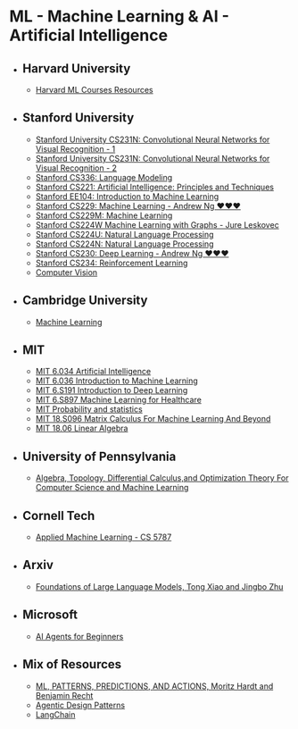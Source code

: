 # ML - Machine Learning & AI - Artificial Intelligence

* ## Harvard University
  * [Harvard ML Courses Resources](https://github.com/harvard-ml-courses)



* ## Stanford University
  * [Stanford University CS231N: Convolutional Neural Networks for Visual Recognition - 1](https://www.youtube.com/playlist?list=PL3FW7Lu3i5JvHM8ljYj-zLfQRF3EO8sYv)
  * [Stanford University CS231N: Convolutional Neural Networks for Visual Recognition - 2](https://www.youtube.com/playlist?list=PLoROMvodv4rOmsNzYBMe0gJY2XS8AQg16)
  * [Stanford CS336: Language Modeling](https://www.youtube.com/playlist?list=PLoROMvodv4rOY23Y0BoGoBGgQ1zmU_MT_)
  * [Stanford CS221: Artificial Intelligence: Principles and Techniques](https://www.youtube.com/playlist?list=PLoROMvodv4rOca_Ovz1DvdtWuz8BfSWL2)
  * [Stanford EE104: Introduction to Machine Learning](https://www.youtube.com/playlist?list=PLoROMvodv4rN_Uy7_wmS051_q1d6akXmK)
  * [Stanford CS229: Machine Learning - Andrew Ng ❤️❤️❤️](https://www.youtube.com/playlist?list=PLoROMvodv4rMiGQp3WXShtMGgzqpfVfbU)
  * [Stanford CS229M: Machine Learning](https://www.youtube.com/playlist?list=PLoROMvodv4rP8nAmISxFINlGKSK4rbLKh)
  * [Stanford CS224W Machine Learning with Graphs - Jure Leskovec](https://www.youtube.com/playlist?list=PLoROMvodv4rOP-ImU-O1rYRg2RFxomvFp)
  * [Stanford CS224U: Natural Language Processing](https://www.youtube.com/playlist?list=PLoROMvodv4rPt5D0zs3YhbWSZA8Q_DyiJ)
  * [Stanford CS224N: Natural Language Processing](https://www.youtube.com/playlist?list=PLoROMvodv4rOaMFbaqxPDoLWjDaRAdP9D)
  * [Stanford CS230: Deep Learning - Andrew Ng ❤️❤️❤️](https://www.youtube.com/playlist?list=PLoROMvodv4rOABXSygHTsbvUz4G_YQhOb)
  * [Stanford CS234: Reinforcement Learning](https://www.youtube.com/playlist?list=PLoROMvodv4rN4wG6Nk6sNpTEbuOSosZdX)
  * [Computer Vision](https://www.youtube.com/@firstprinciplesofcomputerv3258)




* ## Cambridge University
  * [Machine Learning](https://www.statslab.cam.ac.uk//~rds37/teaching/)



* ## MIT

  * [MIT 6.034 Artificial Intelligence](https://www.youtube.com/playlist?list=PLUl4u3cNGP63gFHB6xb-kVBiQHYe_4hSi)
  * [MIT 6.036 Introduction to Machine Learning](https://www.youtube.com/playlist?list=PLxC_ffO4q_rW0bqQB80_vcQB09HOA3ClV)
  * [MIT 6.S191 Introduction to Deep Learning](https://www.youtube.com/playlist?list=PLtBw6njQRU-rwp5__7C0oIVt26ZgjG9NI)
  * [MIT 6.S897 Machine Learning for Healthcare](https://www.youtube.com/playlist?list=PLUl4u3cNGP60B0PQXVQyGNdCyCTDU1Q5j)
  * [MIT Probability and statistics](https://www.youtube.com/playlist?list=PLl8XY7QVSa4aUyZAtL2Hlf_mx3LaSix9B)
  * [MIT 18.S096 Matrix Calculus For Machine Learning And Beyond](https://www.youtube.com/playlist?list=PLUl4u3cNGP62EaLLH92E_VCN4izBKK6OE)
  * [MIT 18.06 Linear Algebra](https://www.youtube.com/playlist?list=PLE7DDD91010BC51F8)


* ## University of Pennsylvania
  * [Algebra, Topology, Differential Calculus,andOptimization TheoryFor Computer Science and Machine Learning](https://www.cis.upenn.edu/~jean/math-deep.pdf)


* ## Cornell Tech
  * [Applied Machine Learning - CS 5787](https://youtube.com/playlist?list=PL2UML_KCiC0UlY7iCQDSiGDMovaupqc83)



* ## Arxiv
  * [Foundations of Large Language Models, Tong Xiao and Jingbo Zhu](https://arxiv.org/pdf/2501.09223v2)




* ## Microsoft
  * [AI Agents for Beginners ](https://github.com/microsoft/ai-agents-for-beginners)


* ## Mix of Resources
  * [ML, PATTERNS, PREDICTIONS, AND ACTIONS, Moritz Hardt and Benjamin Recht](https://mlstory.org/pdf/patterns.pdf)
  * [Agentic Design Patterns](https://docs.google.com/document/u/0/d/1rsaK53T3Lg5KoGwvf8ukOUvbELRtH-V0LnOIFDxBryE/mobilebasic#heading=h.pxcur8v2qagu)
  * [LangChain](https://youtube.com/playlist?list=PLqZXAkvF1bPNQER9mLmDbntNfSpzdDIU5)